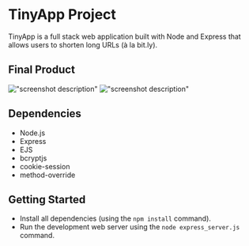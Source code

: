 # TinyApp Project

TinyApp is a full stack web application built with Node and Express that allows users to shorten long URLs (à la bit.ly).

## Final Product

!["screenshot description"](#)
!["screenshot description"](#)

## Dependencies

- Node.js
- Express
- EJS
- bcryptjs
- cookie-session
- method-override 

## Getting Started

- Install all dependencies (using the `npm install` command).
- Run the development web server using the `node express_server.js` command.